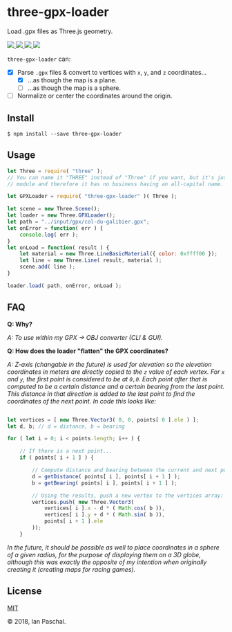 # three-gpx-loader
Load .gpx files as Three.js geometry.

<p>
	<a href="https://www.npmjs.com/package/three-gpx-loader">
		<img src="https://img.shields.io/npm/v/three-gpx-loader.svg" />
	</a>
	<a href="https://www.npmjs.com/package/three-gpx-loader">
		<img src="https://img.shields.io/npm/dt/three-gpx-loader.svg" />
	</a>
	<a href="https://github.com/ianpaschal/three-gpx-loader/blob/master/LICENSE">
		<img src="https://img.shields.io/github/license/ianpaschal/three-gpx-loader.svg" />
	</a>
	<a href="https://github.com/ianpaschal/three-gpx-loader/issues">
		<img src="https://img.shields.io/github/issues-raw/ianpaschal/three-gpx-loader.svg" />
	</a>
	<!--
	<a href="https://codeclimate.com/github/ianpaschal/three-gpx-loader">
		<img src="https://img.shields.io/codeclimate/github/ianpaschal/three-gpx-loader.svg" />
	</a>
	-->
</p>

`three-gpx-loader` can:

- [x] Parse `.gpx` files & convert to vertices with `x`, `y`, and `z` coordinates...
	- [x] ...as though the map is a plane.
	- [ ] ...as though the map is a sphere.
- [ ] Normalize or center the coordinates around the origin.

## Install
```
$ npm install --save three-gpx-loader
```

## Usage
```js
let Three = require( "three" );
// You can name it "THREE" instead of "Three" if you want, but it's just another
// module and therefore it has no business having an all-capital name.

let GPXLoader = require( "three-gpx-loader" )( Three );

let scene = new Three.Scene();
let loader = new Three.GPXLoader();
let path = "../input/gpx/col-du-galibier.gpx";
let onError = function( err ) {
	console.log( err );
}
let onLoad = function( result ) {
	let material = new Three.LineBasicMaterial({ color: 0xffff00 });
	let line = new Three.Line( result, material );
	scene.add( line );
}

loader.load( path, onError, onLoad );
```

## FAQ

**Q: Why?**

_A: To use within my GPX -> OBJ converter (CLI & GUI)._

**Q: How does the loader "flatten" the GPX coordinates?**

_A: Z-axis (changable in the future) is used for elevation so the elevation coordinates in meters are directly copied to the `z` value of each vertex. For `x` and `y`, the first point is considered to be at `0,0`. Each point after that is computed to be a certain distance and a certain bearing from the last point. This distance in that direction is added to the last point to find the coordinates of the next point. In code this looks like:_

```js

let vertices = [ new Three.Vector3( 0, 0, points[ 0 ].ele ) ];
let d, b; // d = distance, b = bearing

for ( let i = 0; i < points.length; i++ ) {

	// If there is a next point...
	if ( points[ i + 1 ] ) {

		// Compute distance and bearing between the current and next point:
		d = getDistance( points[ i ], points[ i + 1 ] );
		b = getBearing( points[ i ], points[ i + 1 ] );

		// Using the results, push a new vertex to the vertices array:
		vertices.push( new Three.Vector3(
			vertices[ i ].x - d * ( Math.cos( b )),
			vertices[ i ].y + d * ( Math.sin( b )),
			points[ i + 1 ].ele
		));
	}
```
_In the future, it should be possible as well to place coordinates in a sphere of a given radius, for the purpose of displaying them on a 3D globe, although this was exactly the opposite of my intention when originally creating it (creating maps for racing games)._


## License
[MIT](LICENSE)

© 2018, Ian Paschal.

